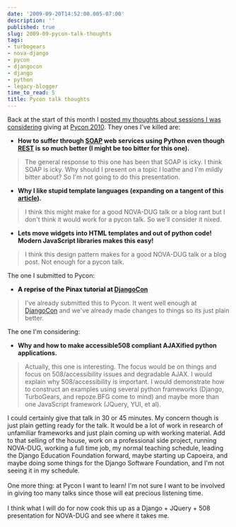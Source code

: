```yaml
---
date: '2009-09-20T14:52:00.005-07:00'
description: ''
published: true
slug: 2009-09-pycon-talk-thoughts
tags:
- turbogears
- nova-django
- pycon
- djangocon
- django
- python
- legacy-blogger
time_to_read: 5
title: Pycon talk thoughts
---
```


Back at the start of this month I <a href="http://pydanny.blogspot.com/2009/09/i-want-to-give-class-or-talk-at-pycon.html">posted my thoughts about sessions I was considering</a> giving at <a href="http://us.pycon.org/2010">Pycon 2010</a>. They ones I've killed are:<br /><ul style="font-weight: bold;"><li>How to suffer through <a href="http://en.wikipedia.org/wiki/Vomiting">SOAP</a> web services using Python even though <a href="http://en.wikipedia.org/wiki/REST">REST</a> is so much better (I might be too bitter for this one).</li></ul><blockquote>The general response to this one has been that SOAP is icky. I think SOAP is icky. Why should I present on a topic I loathe and I'm mildly bitter about? So I'm not going to do this presentation.</blockquote><ul style="font-weight: bold;"><li>Why I like stupid template languages (expanding on a tangent of this <a href="http://pydanny.blogspot.com/2009/04/what-i-would-change-in-plone-templates.html">article</a>).</li></ul><blockquote>I think this might make for a good NOVA-DUG talk or a blog rant but I don't think it would work for a pycon talk. So we'll consider it nixed.</blockquote><ul style="font-weight: bold;"><li>Lets move widgets into HTML templates and out of python code! Modern JavaScript libraries makes this easy!</li></ul><blockquote>I think this design pattern makes for a good NOVA-DUG talk or a blog post. Not enough for a pycon talk.</blockquote>The one I submitted to Pycon:<br /><ul style="color: rgb(0, 51, 0); font-weight: bold;"><li><span style="color: rgb(0, 0, 0);">A reprise of the Pinax tutorial at</span> <a href="http://djangocon.org/">DjangoCon</a></li></ul><blockquote>I've already submitted this to Pycon. It went well enough at <a href="http://djangocon/">DjangoCon</a> and we've already made changes to things so its just plain better.</blockquote>The one I'm considering:<br /><ul style="font-weight: bold;"><li>Why and how to make accessible508 compliant AJAXified python applications.</li></ul><blockquote>Actually, this one is interesting. The focus would be on things and focus on 508/accessibility issues and degradable AJAX. I would explain why 508/accessibility is important. I would demonstrate how to construct an examples using several python frameworks (Django, TurboGears, and repoze.BFG come to mind) and maybe more than one JavaScript framework (JQuery, YUI, et al).<br /></blockquote>I could certainly give that talk in 30 or 45 minutes. My concern though is just plain getting ready for the talk. It would be a lot of work in research of unfamiliar frameworks and just plain coming up with working material. Add to that selling of the house, work on a professional side project, running NOVA-DUG, working a full time job, my normal teaching schedule, leading the Django Education Foundation forward, maybe starting up Capoeira, and maybe doing some things for the Django Software Foundation, and I'm not seeing it in my schedule.<br /><br />One more thing: at Pycon I want to learn! I'm not sure I want to be involved in giving too many talks since those will eat precious listening time.<br /><br />I think what I will do for now cook this up as a Django + JQuery + 508 presentation for NOVA-DUG and see where it takes me.